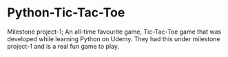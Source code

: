 # Python-Tic-Tac-Toe
Milestone project-1;
An all-time favourite game, Tic-Tac-Toe game that was developed while learning Python on Udemy. They had this under milestone project-1 and is a real fun game to play.
